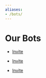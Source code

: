 ```yaml
---
aliases:
- /bots/
---
```


# Our Bots

<Person
  avatar="/logo_happy.svg"
  imageClass="large"
  name="Taco"
  subtitle="The primary Discord bot for Taco Bot.">

- [Invite](/bot)

</Person>

<Person
  avatar="/logo_happy.svg"
  imageClass="large"
  name="Taco Two"
  subtitle="The secondary instance of Taco Bot. (formerly Trello#5300)">

- [Invite](/twobot)

</Person>

<Person
  avatar="/logo_nightly_happy.svg"
  imageClass="large"
  name="Taco Nightly"
  subtitle="The bleeding edge version of Taco Bot. New features arrive here first, but data may be changed without notice.">

- [Invite](/nightlybot)

</Person>
